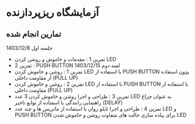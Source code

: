 # آزمایشگاه ریزپردازنده
## تمارین انجام شده
جلسه اول 1403/12/8
* تمرین 1 : مقدمات و خاموش و روشن کردن LED
* تمرین 2 : PUSH BUTTON
  لسه دوم 1403/12/15
* تمرین 1 : روشن و خاموش کردن LED با استفاده از PUSH BUTTON <ins>بدون</ins> استفاده از مقاومت داخلی (PULL UP)
* تمرین 2 : روشن و خاموش کردن LED با استفاده از PUSH BUTTON با استفاده از مقاومت داخلی (PULL UP)
* تمرین 3 : طراحی و اجرا روشن و خاموش کردن 3 عدد LED به عنوان چراغ راهنمایی رانندگی با اسفتاده از توابع تاخیر (DELAY)
* تمرین 4 : طراحی و اجرا تابلو روان با استفاده از ماتریس ها و چند عدد LED و PUSH BUTTON برای پیاده سازی حالت های متفاوت روشن و خاموش شدن LED
